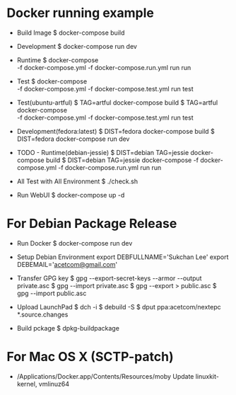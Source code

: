 Docker running example
===========================================
* Build Image
  $ docker-compose build

* Development 
  $ docker-compose run dev

* Runtime
  $ docker-compose \
    -f docker-compose.yml -f docker-compose.run.yml run run

* Test
  $ docker-compose \
    -f docker-compose.yml -f docker-compose.test.yml run test

* Test(ubuntu-artful)
  $ TAG=artful docker-compose build
  $ TAG=artful docker-compose \
    -f docker-compose.yml -f docker-compose.test.yml run test

* Development(fedora:latest)
  $ DIST=fedora docker-compose build
  $ DIST=fedora docker-compose run dev

* TODO - Runtime(debian-jessie)
  $ DIST=debian TAG=jessie docker-compose build
  $ DIST=debian TAG=jessie docker-compose 
    -f docker-compose.yml -f docker-compose.run.yml run run

* All Test with All Environment
  $ ./check.sh

* Run WebUI 
  $ docker-compose up -d

For Debian Package Release
===========================================

* Run Docker
  $ docker-compose run dev

* Setup Debian Environment
export DEBFULLNAME='Sukchan Lee'
export DEBEMAIL='acetcom@gmail.com'

* Transfer GPG key
  $ gpg --export-secret-keys --armor --output private.asc
  $ gpg --import private.asc
  $ gpg --export > public.asc
  $ gpg --import public.asc

* Upload LaunchPad
  $ dch -i
  $ debuild -S
  $ dput ppa:acetcom/nextepc *.source.changes

* Build pckage
  $ dpkg-buildpackage

For Mac OS X (SCTP-patch)
===========================================
* /Applications/Docker.app/Contents/Resources/moby
Update linuxkit-kernel, vmlinuz64
